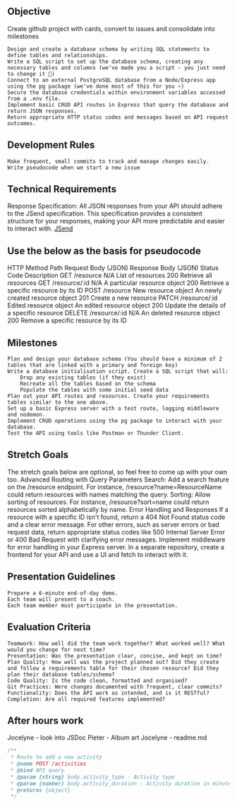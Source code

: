 ## Objective

Create github project with cards, convert to issues and consolidate into milestones


    Design and create a database schema by writing SQL statements to define tables and relationships.
    Write a SQL script to set up the database schema, creating any necessary tables and columns (we've made you a script - you just need to change it 🙂)
    Connect to an external PostgreSQL database from a Node/Express app using the pg package (we've done most of this for you ⚡️)
    Secure the database credentials within environment variables accessed from a .env file.
    Implement basic CRUD API routes in Express that query the database and return JSON responses.
    Return appropriate HTTP status codes and messages based on API request outcomes.

## Development Rules

    Make frequent, small commits to track and manage changes easily.
    Write pseudocode when we start a new issue

## Technical Requirements

Response Specification: All JSON responses from your API should adhere to the JSend specification. This specification provides a consistent structure for your responses, making your API more predictable and easier to interact with. [JSend](https://github.com/omniti-labs/jsend)


## Use the below as the basis for pseudocode

HTTP Method
	Path
	Request Body (JSON)
	Response Body (JSON)
	Status Code
	Description
GET
	/resource
	N/A
	List of resources
	200
	Retrieve all resources
GET
	/resource/:id
	N/A
	A particular resource object
	200
	Retrieve a specific resource by its ID
POST
	/resource
	New resource object
	An newly created resource object
	201
	Create a new resource
PATCH
	/resource/:id
	Edited resource object 
	An edited resource object
	200
	Update the details of a specific resource
DELETE
	/resource/:id
	N/A
	An deleted resource object
	200
	Remove a specific resource by its ID
## Milestones

    Plan and design your database schema (You should have a minimum of 2 tables that are linked with a primary and foreign key)
    Write a database initialisation script. Create a SQL script that will:
        Drop any existing tables (if they exist)
        Recreate all the tables based on the schema
        Populate the tables with some initial seed data
    Plan out your API routes and resources. Create your requirements tables similar to the one above.
    Set up a basic Express server with a test route, logging middleware and nodemon.
    Implement CRUD operations using the pg package to interact with your database.
    Test the API using tools like Postman or Thunder Client.

## Stretch Goals

The stretch goals below are optional, so feel free to come up with your own too.
    Advanced Routing with Query Parameters
        Search: Add a search feature on the /resource endpoint. For instance, /resource?name=ResourceName could return resources with names matching the query.
        Sorting: Allow sorting of resources. For instance, /resource?sort=name could return resources sorted alphabetically by name.
    Error Handling and Responses
        If a resource with a specific ID isn't found, return a 404 Not Found status code and a clear error message.
        For other errors, such as server errors or bad request data, return appropriate status codes like 500 Internal Server Error or 400 Bad Request with clarifying error messages.
        Implement middleware for error handling in your Express server.
    In a separate repository, create a frontend for your API and use a UI and fetch to interact with it.


## Presentation Guidelines

    Prepare a 6-minute end-of-day demo.
    Each team will present to a coach.
    Each team member must participate in the presentation.

## Evaluation Criteria

    Teamwork: How well did the team work together? What worked well? What would you change for next time?
    Presentation: Was the presentation clear, concise, and kept on time?
    Plan Quality: How well was the project planned out? Did they create and follow a requirements table for their chosen resource? Did they plan their database tables/schema?
    Code Quality: Is the code clean, formatted and organised?
    Git Practices: Were changes documented with frequent, clear commits?
    Functionality: Does the API work as intended, and is it RESTful?
    Completion: Are all required features implemented?

## After hours work

Jocelyne - look into JSDoc
Pieter - Album art
Jocelyne - readme.md

```js
/**
 * Route to add a new activity
 * @name POST /activities
 * @kind API query
 * @param {string} body.activity_type - Activity type
 * @param {number} body.activity_duration - Activity duration in minutes
 * @returns {object}
 */
```